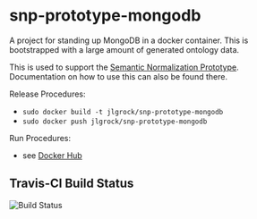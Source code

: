 # snp-prototype-mongodb
A project for standing up MongoDB in a docker container.  This is bootstrapped with a large amount of generated ontology data.

This is used to support the [Semantic Normalization Prototype](https://github.com/jlgrock/snp-prototype).  Documentation on how to use this can also be found there.  

Release Procedures:
  - `sudo docker build -t jlgrock/snp-prototype-mongodb`
  - `sudo docker push jlgrock/snp-prototype-mongodb`

Run Procedures:
  - see [Docker Hub](https://registry.hub.docker.com/u/jlgrock/snp-prototype-mongodb/)

Travis-CI Build Status
---------------------
![Build Status](https://travis-ci.org/Deloitte-VA/snp-prototype-mongodb.svg?branch=master)
